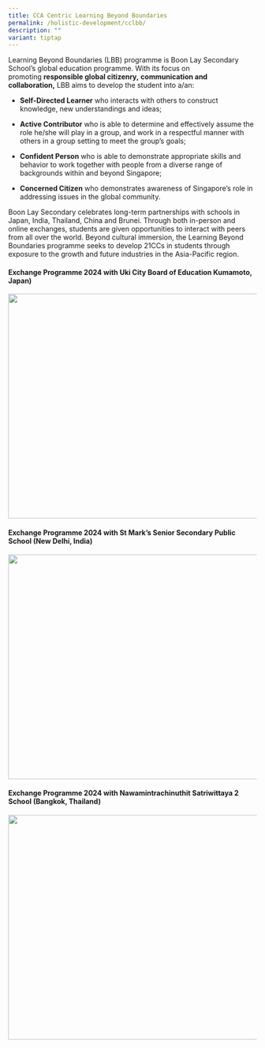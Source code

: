 ```yaml
---
title: CCA Centric Learning Beyond Boundaries
permalink: /holistic-development/cclbb/
description: ""
variant: tiptap
---
```

<p>Learning Beyond Boundaries (LBB) programme is Boon Lay Secondary School’s
global education programme. With its focus on promoting&nbsp;<strong>responsible global citizenry,</strong>&nbsp;<strong>communication and collaboration,</strong>&nbsp;LBB
aims to develop the student into a/an:</p>
<ul data-tight="true" class="tight">
<li>
<p><strong>Self-Directed Learner</strong>&nbsp;who interacts with others
to construct knowledge, new understandings and ideas;</p>
</li>
<li>
<p><strong>Active Contributor</strong>&nbsp;who is able to determine and
effectively assume the role he/she will play in a group, and work in a
respectful manner with others in a group setting to meet the group’s goals;</p>
</li>
<li>
<p><strong>Confident Person</strong>&nbsp;who is able to demonstrate appropriate
skills and behavior to work together with people from a diverse range of
backgrounds within and beyond Singapore;</p>
</li>
<li>
<p><strong>Concerned Citizen</strong>&nbsp;who demonstrates awareness of
Singapore’s role in addressing issues in the global community.</p>
</li>
</ul>
<p>Boon Lay Secondary celebrates long-term partnerships with schools in Japan,
India, Thailand, China and Brunei. Through both in-person and online exchanges,
students are given opportunities to interact with peers from all over the
world. Beyond cultural immersion, the Learning Beyond Boundaries programme
seeks to develop 21CCs in students through exposure to the growth and future
industries in the Asia-Pacific region.</p>
<h4><strong>Exchange Programme 2024 with Uki City Board of Education Kumamoto, Japan)</strong></h4>
<div class="isomer-image-wrapper">
<img style="margin-left:0px;margin-top:0px;" height="455" width="607" src="https://lh7-rt.googleusercontent.com/docsz/AD_4nXflJF5DUiiCRCdMkHvyAm_EBecJ5DcKWdtoRN_FNcaOqzzg6nSNZgmtq0PPq3UPLW3ubWqGxllbkXea0XmfXjdQ92vXPHPP5glAglEMjUmdW8vQpydc4L8IWAbw9cqNTot4_F4yqw?key=XQY0JY7RN_bkpGaS3n46NQ">
</div>
<h4><strong>Exchange Programme 2024 with St Mark’s Senior Secondary Public School (New Delhi, India)</strong></h4>
<div class="isomer-image-wrapper">
<img style="margin-left:0px;margin-top:0px;" height="455" width="607" src="https://lh7-rt.googleusercontent.com/docsz/AD_4nXdtOzyPvPXnSzQQ-JHM7aR78thI9WiixnUgpYb5pGmEu_TowkcJHLEj0NfrUGkhPjMuhxN0DgiLlzlF10D7rhw-WMujx0THsCJAC_Ui4dpoTOpEdVZnXe3S8cKuyvQ_4H8jDrv8?key=XQY0JY7RN_bkpGaS3n46NQ">
</div>
<h4><strong>Exchange Programme 2024 with Nawamintrachinuthit Satriwittaya 2 School (Bangkok, Thailand)</strong></h4>
<div class="isomer-image-wrapper">
<img style="margin-left:0px;margin-top:0px;" height="455" width="607" src="https://lh7-rt.googleusercontent.com/docsz/AD_4nXdcFUyfoWdMlajDXX48UKijEn4cVm9vflZvws7sC1PKmctoicz1o-meps-O-_8-Sr-QH8V9Ib7BSMa5PUuct-bQ4HJxtIYiM5CE2yR_s9gJRwTJpUfOny7m872VPh47A4rgMCVm1A?key=XQY0JY7RN_bkpGaS3n46NQ">
</div>
<p></p>